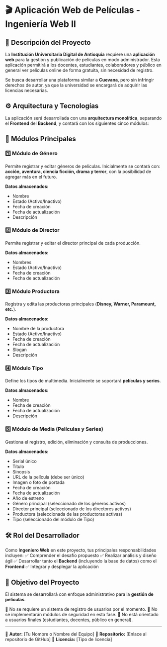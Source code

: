 # 🎬 Aplicación Web de Películas - Ingeniería Web II

## 📌 Descripción del Proyecto
La **Institución Universitaria Digital de Antioquia** requiere una **aplicación web** para la gestión y publicación de películas en modo administrador. Esta aplicación permitirá a los docentes, estudiantes, colaboradores y público en general ver películas online de forma gratuita, sin necesidad de registro. 

Se busca desarrollar una plataforma similar a **Cuevana**, pero sin infringir derechos de autor, ya que la universidad se encargará de adquirir las licencias necesarias.

## ⚙️ Arquitectura y Tecnologías
La aplicación será desarrollada con una **arquitectura monolítica**, separando el **Frontend** del **Backend**, y contará con los siguientes cinco módulos:

## 📂 Módulos Principales

### 1️⃣ Módulo de Género
Permite registrar y editar géneros de películas. Inicialmente se contará con: **acción, aventura, ciencia ficción, drama y terror**, con la posibilidad de agregar más en el futuro.

**Datos almacenados:**
- Nombre
- Estado (Activo/Inactivo)
- Fecha de creación
- Fecha de actualización
- Descripción

### 2️⃣ Módulo de Director
Permite registrar y editar el director principal de cada producción.

**Datos almacenados:**
- Nombres
- Estado (Activo/Inactivo)
- Fecha de creación
- Fecha de actualización

### 3️⃣ Módulo Productora
Registra y edita las productoras principales (**Disney, Warner, Paramount, etc.**).

**Datos almacenados:**
- Nombre de la productora
- Estado (Activo/Inactivo)
- Fecha de creación
- Fecha de actualización
- Slogan
- Descripción

### 4️⃣ Módulo Tipo
Define los tipos de multimedia. Inicialmente se soportará **películas y series**.

**Datos almacenados:**
- Nombre
- Fecha de creación
- Fecha de actualización
- Descripción

### 5️⃣ Módulo de Media (Películas y Series)
Gestiona el registro, edición, eliminación y consulta de producciones.

**Datos almacenados:**
- Serial único
- Título
- Sinopsis
- URL de la película (debe ser único)
- Imagen o foto de portada
- Fecha de creación
- Fecha de actualización
- Año de estreno
- Género principal (seleccionado de los géneros activos)
- Director principal (seleccionado de los directores activos)
- Productora (seleccionada de las productoras activas)
- Tipo (seleccionado del módulo de Tipo)

## 🛠️ Rol del Desarrollador
Como **Ingeniero Web** en este proyecto, tus principales responsabilidades incluyen:
✅ Comprender el desafío propuesto
✅ Realizar análisis y diseño ágil
✅ Desarrollar tanto el **Backend** (incluyendo la base de datos) como el **Frontend**
✅ Integrar y desplegar la aplicación

## 🚀 Objetivo del Proyecto
El sistema se desarrollará con enfoque administrativo para la **gestión de películas**. 

🔸 No se requiere un sistema de registro de usuarios por el momento.
🔸 No se implementarán módulos de seguridad en esta fase.
🔸 No está orientado a usuarios finales (estudiantes, docentes, público en general).

---
📌 **Autor:** [Tu Nombre o Nombre del Equipo]
📌 **Repositorio:** [Enlace al repositorio de GitHub]
📌 **Licencia:** [Tipo de licencia]
